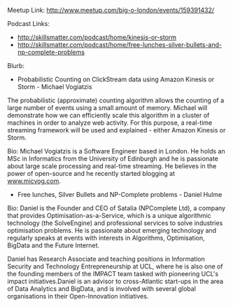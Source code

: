 Meetup Link: http://www.meetup.com/big-o-london/events/159391432/

Podcast Links:
* http://skillsmatter.com/podcast/home/kinesis-or-storm
* http://skillsmatter.com/podcast/home/free-lunches-silver-bullets-and-np-complete-problems

Blurb:
* Probabilistic Counting on ClickStream data using Amazon Kinesis or Storm - Michael Vogiatzis

The probabilistic (approximate) counting algorithm allows the counting of a large number of events using a small amount of memory. Michael will demonstrate how we can efficiently scale this algorithm in a cluster of machines in order to analyze web activity. For this purpose, a real-time streaming framework will be used and explained - either Amazon Kinesis or Storm.

Bio: Michael Vogiatzis is a Software Engineer based in London. He holds an MSc in Informatics from the University of Edinburgh and he is passionate about large scale processing and real-time streaming. He believes in the power of open-source and he recently started blogging at www.micvog.com. 

* Free lunches, Silver Bullets and NP-Complete problems - Daniel Hulme

Bio: Daniel is the Founder and CEO of Satalia (NPComplete Ltd), a company that provides Optimisation-as-a-Service, which is a unique algorithmic technology (the SolveEngine) and professional services to solve industries optimisation problems. He is passionate about emerging technology and regularly speaks at events with interests in Algorithms, Optimisation, BigData and the Future Internet. 

Daniel has Research Associate and teaching positions in Information Security and Technology Entrepreneurship at UCL, where he is also one of the founding members of the IMPACT team tasked with pioneering UCL's impact initiatives.Daniel is an advisor to cross-Atlantic start-ups in the area of Data Analytics and BigData, and is involved with several 
global organisations in their Open-Innovation initiatives.

